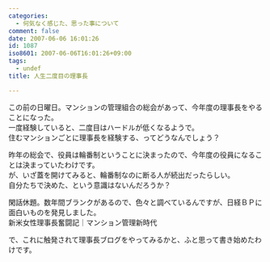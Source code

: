 ```yaml
---
categories:
  - 何気なく感じた、思った事について
comment: false
date: 2007-06-06 16:01:26
id: 1087
iso8601: 2007-06-06T16:01:26+09:00
tags:
  - undef
title: 人生二度目の理事長

---
```


<div class="entry-body">
                                 <p>この前の日曜日。マンションの管理組合の総会があって、今年度の理事長をやることになった。<br />
一度経験していると、二度目はハードルが低くなるようで。<br />
住むマンションごとに理事長を経験する、ってどうなんでしょう？</p>

<p>昨年の総会で、役員は輪番制ということに決まったので、今年度の役員になることは決まっていたわけです。<br />
が、いざ蓋を開けてみると、輪番制なのに断る人が続出だったらしい。<br />
自分たちで決めた、という意識はないんだろうか？</p>

<p>閑話休題。数年間ブランクがあるので、色々と調べているんですが、日経ＢＰに面白いものを発見しました。<br />新米女性理事長奮闘記｜マンション管理新時代</p>

<p>で、これに触発されて理事長ブログをやってみるかと、ふと思って書き始めたわけです。</p>
                              </div>
    	